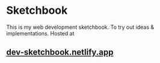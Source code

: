 # Sketchbook

This is my web development sketchbook. To try out ideas & implementations.
Hosted at

## [dev-sketchbook.netlify.app](https://dev-sketchbook.netlify.app)
